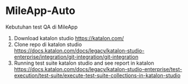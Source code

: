 # MileApp-Auto
Kebutuhan test QA di MileApp </br>
1. Download katalon studio https://katalon.com/ </br>
2. Clone repo di katalon studio https://docs.katalon.com/docs/legacy/katalon-studio-enterprise/integration/git-integration/git-integration </br>
3. Running test suite katalon studio and see report in katalon https://docs.katalon.com/docs/legacy/katalon-studio-enterprise/test-execution/test-suite/execute-test-suite-collections-in-katalon-studio </br> 
